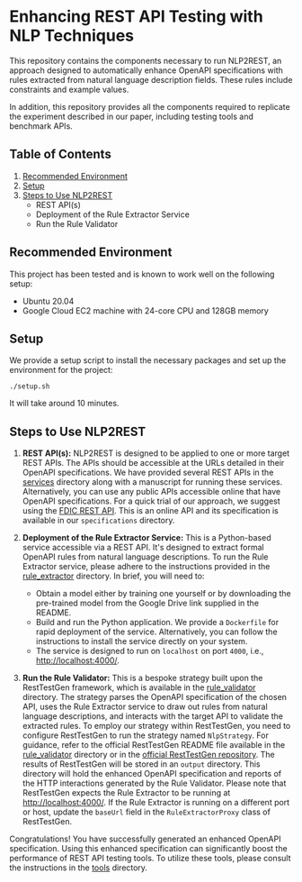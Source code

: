 # Enhancing REST API Testing with NLP Techniques

This repository contains the components necessary to run NLP2REST, an approach designed to automatically enhance OpenAPI specifications with rules extracted from natural language description fields. These rules include constraints and example values. 

In addition, this repository provides all the components required to replicate the experiment described in our paper, including testing tools and benchmark APIs.

## Table of Contents

1. [Recommended Environment](#recommended-environment)
2. [Setup](#setup)
3. [Steps to Use NLP2REST](#steps-to-use-nlp2rest)
    - REST API(s)
    - Deployment of the Rule Extractor Service
    - Run the Rule Validator

## Recommended Environment

This project has been tested and is known to work well on the following setup:

- Ubuntu 20.04
- Google Cloud EC2 machine with 24-core CPU and 128GB memory

## Setup

We provide a setup script to install the necessary packages and set up the environment for the project:

```
./setup.sh
```

It will take around 10 minutes.

## Steps to Use NLP2REST

1. **REST API(s):** NLP2REST is designed to be applied to one or more target REST APIs. The APIs should be accessible at the URLs detailed in their OpenAPI specifications. We have provided several REST APIs in the [services](https://github.com/codingsoo/nlp2rest/tree/main/services) directory along with a manuscript for running these services. Alternatively, you can use any public APIs accessible online that have OpenAPI specifications. For a quick trial of our approach, we suggest using the [FDIC REST API](https://banks.data.fdic.gov/). This is an online API and its specification is available in our `specifications` directory.

2. **Deployment of the Rule Extractor Service:** This is a Python-based service accessible via a REST API. It's designed to extract formal OpenAPI rules from natural language descriptions. To run the Rule Extractor service, please adhere to the instructions provided in the [rule_extractor](https://github.com/codingsoo/nlp2rest/tree/main/rule_extractor) directory. In brief, you will need to:
    - Obtain a model either by training one yourself or by downloading the pre-trained model from the Google Drive link supplied in the README.
    - Build and run the Python application. We provide a `Dockerfile` for rapid deployment of the service. Alternatively, you can follow the instructions to install the service directly on your system.
    - The service is designed to run on `localhost` on port `4000`, i.e., [http://localhost:4000/]().

3. **Run the Rule Validator:** This is a bespoke strategy built upon the RestTestGen framework, which is available in the [rule_validator](https://github.com/codingsoo/nlp2rest/tree/main/rule_validator) directory. The strategy parses the OpenAPI specification of the chosen API, uses the Rule Extractor service to draw out rules from natural language descriptions, and interacts with the target API to validate the extracted rules.
To employ our strategy within RestTestGen, you need to configure RestTestGen to run the strategy named `NlpStrategy`. For guidance, refer to the official RestTestGen README file available in the [rule_validator](https://github.com/codingsoo/nlp2rest/tree/main/rule_validator) directory or in the [official RestTestGen repository](https://github.com/SeUniVr/RestTestGen).
The results of RestTestGen will be stored in an `output` directory. This directory will hold the enhanced OpenAPI specification and reports of the HTTP interactions generated by the Rule Validator. Please note that RestTestGen expects the Rule Extractor to be running at [http://localhost:4000/](http://localhost:4000/). If the Rule Extractor is running on a different port or host, update the `baseUrl` field in the `RuleExtractorProxy` class of RestTestGen.

Congratulations! You have successfully generated an enhanced OpenAPI specification. Using this enhanced specification can significantly boost the performance of REST API testing tools. To utilize these tools, please consult the instructions in the [tools](https://github.com/codingsoo/nlp2rest/tree/main/tools) directory.
